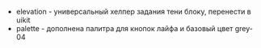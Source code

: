 - elevation - универсальный хелпер задания тени блоку, перенести в uikit
- palette - дополнена палитра для кнопок лайфа и базовый цвет grey-04
